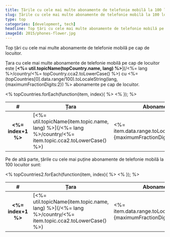 ```yaml
---
title: Țările cu cele mai multe abonamente de telefonie mobilă la 100 locuitori
slug: Țările cu cele mai multe abonamente de telefonie mobilă la 100 locuitori
type: top
categories: [development, tech]
headline: Top țări cu cele mai multe abonamente de telefonie mobilă pe cap de locuitor.
imageId: 2015/phones-flower.jpg
---
```


Top țări cu cele mai multe abonamente de telefonie mobilă pe cap de locuitor.

Țara cu cele mai multe abonamente de telefonie mobilă pe cap de locuitor este [**<%= util.topicName(topCountry.name, lang) %>**](/<%= lang %>/country/<%= topCountry.cca2.toLowerCase() %>) cu <%= (topCountries[0].data.range/100).toLocaleString(lang,{maximumFractionDigits:2}) %> abonamente pe cap de locuitor.

<table class="article-table cell-no">
<thead><tr><th>#</th><th class="cell-txt">Țara</th><th>Abonamete</th><th>Anul</th></tr></thead>
<tbody>
<% topCountries.forEach(function(item, index){ %>
<tr>
<th><%= index+1 %></th>
<td class="cell-txt">[<%= util.topicName(item.topic.name, lang) %>](/<%= lang %>/country/<%= item.topic.cca2.toLowerCase() %>)</td>
<td><%= item.data.range.toLocaleString(lang,{maximumFractionDigits:2}) %></td>
<td><%= item.data.label %></td>
</tr>
<% }); %>
</tbody>
</table>

Pe de altă parte, țările cu cele mai puține abonamente de telefonie mobilă la 100 locuitor sunt:

<table class="article-table cell-no">
<thead><tr><th>#</th><th class="cell-txt">Țara</th><th>Abonamete</th><th>Anul</th></tr></thead>
<tbody>
<% topCountries2.forEach(function(item, index){ %>
<tr>
<th><%= index+1 %></th>
<td class="cell-txt">[<%= util.topicName(item.topic.name, lang) %>](/<%= lang %>/country/<%= item.topic.cca2.toLowerCase() %>)</td>
<td><%= item.data.range.toLocaleString(lang,{maximumFractionDigits:2}) %></td>
<td><%= item.data.label %></td>
</tr>
<% }); %>
</tbody>
</table>
